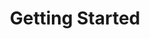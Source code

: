 ---
title: "Getting Started"
draft: false
area: get-started
cascade:
    area: get-started
    draft: false
---